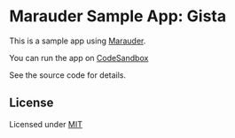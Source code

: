 # Marauder Sample App: Gista

This is a sample app using [Marauder](https://github.com/donavon/marauder).

You can run the app on [CodeSandbox](https://githubbox.com/donavon/mdr-sample-gists)

See the source code for details.

## License

Licensed under [MIT](LICENSE)
